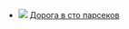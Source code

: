 * ![](/books/sf_social/Советская%20Фантастика/Дорога%20в%20сто%20парсеков.jpg) [Дорога в сто парсеков](/books/sf_social/Советская%20Фантастика/Дорога%20в%20сто%20парсеков)